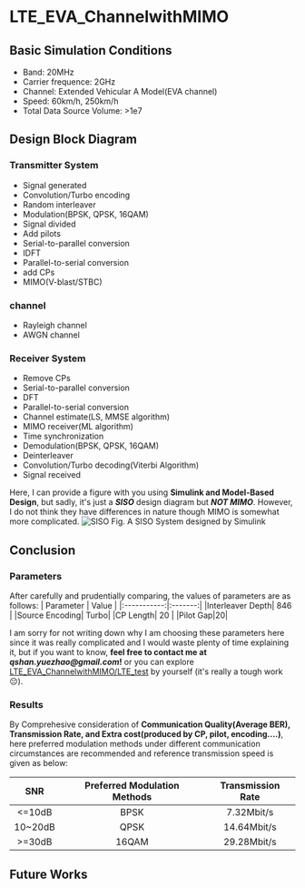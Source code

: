# LTE_EVA_ChannelwithMIMO
## Basic Simulation Conditions
- Band: 20MHz
- Carrier frequence: 2GHz
- Channel: Extended Vehicular A Model(EVA channel)
- Speed: 60km/h, 250km/h
- Total Data Source Volume: >1e7

## Design Block Diagram
### Transmitter System
- Signal generated
- Convolution/Turbo encoding
- Random interleaver
- Modulation(BPSK, QPSK, 16QAM)
- Signal divided
- Add pilots
- Serial-to-parallel conversion
- IDFT
- Parallel-to-serial conversion
- add CPs
- MIMO(V-blast/STBC)

### channel
- Rayleigh channel
- AWGN channel

### Receiver System
- Remove CPs
- Serial-to-parallel conversion
- DFT
- Parallel-to-serial conversion
- Channel estimate(LS, MMSE algorithm)
- MIMO receiver(ML algorithm)
- Time synchronization
- Demodulation(BPSK, QPSK, 16QAM)
- Deinterleaver
- Convolution/Turbo decoding(Viterbi Algorithm)
- Signal received

Here, I can provide a figure with you using **Simulink and Model-Based Design**, but sadly, it's just a **_SISO_** design diagram but **_NOT MIMO_**. However, I do not think they have differences in nature though MIMO is somewhat more complicated.
![SISO](https://user-images.githubusercontent.com/40145471/129459558-5a2235ca-f3e4-4fc5-bd2f-f4d8042dacbd.png)
Fig. A SISO System designed by Simulink

## Conclusion
### Parameters
After carefully and prudentially comparing, the values of parameters are as follows:
| Parameter | Value |
|:-----------:|:-------:|
|Interleaver Depth| 846 |
|Source Encoding| Turbo|
|CP Length| 20 |
|Pilot Gap|20|

I am sorry for not writing down why I am choosing these parameters here since it was really complicated and I would waste plenty of time explaining it, but if you want to know, **feel free to contact me at _qshan.yuezhao@gmail.com_!** or you can explore [LTE_EVA_ChannelwithMIMO/LTE_test](https://github.com/DaGuanYuan/LTE_EVA_ChannelwithMIMO/new/master/LTE_test) by yourself (it's really a tough work :pensive:).

### Results
By Comprehesive consideration of **Communication Quality(Average BER), Transmission Rate, and Extra cost(produced by CP, pilot, encoding....)**, here preferred modulation methods under different communication circumstances are recommended and reference transmission speed is given as below:

|SNR|Preferred Modulation Methods|Transmission Rate|
|:-:|:--------------------------:|:---------------:|
|<=10dB|BPSK|7.32Mbit/s|
|10~20dB|QPSK|14.64Mbit/s|
|>=30dB|16QAM|29.28Mbit/s|

## Future Works
